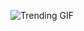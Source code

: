![Trending GIF](https://media4.giphy.com/media/v1.Y2lkPThiYjIxNzcydmJrdHFwcXQ3OXd2YzhvZHBoOXVzYWU0Y3U3azhkbnp2bDdmbDVjMyZlcD12MV9naWZzX3NlYXJjaCZjdD1n/bGgsc5mWoryfgKBx1u/giphy.gif)
